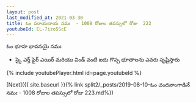```yaml
---
layout: post
last_modified_at: 2021-03-30
title: ఓం పరాయణాయ నమః  - 1008 రోజుల తపస్సులో రోజు  222
youtubeId: EL-7izo5ScE
---
```

 
 
 ఓం భూహ భావనయై నమః  
 
 -  స్కై ఎర్త్ ఫైర్ ఎయిర్ మరియు విండ్ వంటి ఐదు గొప్ప భూతాలను ఎవరు సృష్టిస్తారు 
 
  
 
  
 
 
 
 
 
 


{% include youtubePlayer.html id=page.youtubeId %}
 
[Next]({{ site.baseurl }}{% link  split2/_posts/2019-08-10-ఓం చందనాంగాడినే నమః  - 1008 రోజుల తపస్సులో రోజు  223.md%})
 
